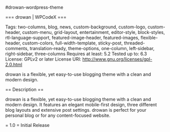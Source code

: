 #drowan-wordpress-theme 

=== drowan | WPCodeX ===

Tags: two-columns, blog, news, custom-background, custom-logo, custom-header, custom-menu, grid-layout, entertainment, editor-style, block-styles, rtl-language-support, featured-image-header, featured-images, flexible-header, custom-colors, full-width-template, sticky-post, threaded-comments, translation-ready, theme-options, one-column, left-sidebar, right-sidebar, three-columns
Requires at least: 5.2
Tested up to: 6.3
License: GPLv2 or later
License URI: http://www.gnu.org/licenses/gpl-2.0.html

drowan is a flexible, yet easy-to-use blogging theme with a clean and modern design.

== Description ==

drowan is a flexible, yet easy-to-use blogging theme with a clean and modern design. It features an elegant mobile-first design, three different blog layouts and extensive post settings. drowan is perfect for your personal blog or for any content-focused website.



= 1.0 =
Initial Release

